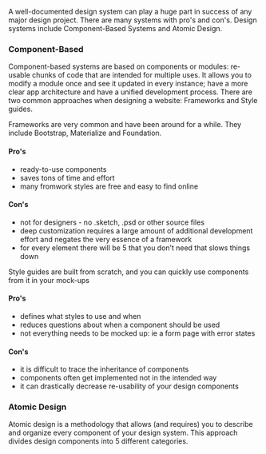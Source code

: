 A well-documented design system can play a huge part in success of any major design project. There are many systems with pro's and con's. Design systems include Component-Based Systems and Atomic Design.

### Component-Based

Component-based systems are based on components or modules: re-usable chunks of code that are intended for multiple uses. It allows you to modify a module once and see it updated in every instance; have a more clear app architecture and have a unified development process. There are two common approaches when designing a website: Frameworks and Style guides.

Frameworks are very common and have been around for a while. They include Bootstrap, Materialize and Foundation.

#### Pro's

- ready-to-use components
- saves tons of time and effort
- many fromwork styles are free and easy to find online

#### Con's
- not for designers - no .sketch, .psd or other source files
- deep customization requires a large amount of additional development effort and negates the very essence of a framework
- for every element there will be 5 that you don’t need that slows things down

Style guides are built from scratch, and you can quickly use components from it in your mock-ups

#### Pro's

- defines what styles to use and when
- reduces questions about when a component should be used
- not everything needs to be mocked up: ie a form page with error states

#### Con's
- it is difficult to trace the inheritance of components
- components often get implemented not in the intended way
- it can drastically decrease re-usability of your design components

### Atomic Design

Atomic design is a methodology that allows (and requires) you to describe and organize every component of your design system. This approach divides design components into 5 different categories.